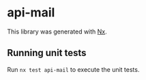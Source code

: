 # api-mail

This library was generated with [Nx](https://nx.dev).

## Running unit tests

Run `nx test api-mail` to execute the unit tests.

